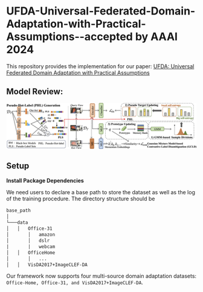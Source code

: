 # UFDA-Universal-Federated-Domain-Adaptation-with-Practical-Assumptions--accepted by AAAI 2024

This repository provides the implementation for our paper: [UFDA: Universal Federated Domain Adaptation with Practical Assumptions](https://ojs.aaai.org/index.php/AAAI/article/view/29311)

## Model Review:
![framework](resources/Model.png)

## Setup

**Install Package Dependencies**

We need users to declare a base path to store the dataset as well as the log of the training procedure. The directory structure should be
```
base_path
│       
└───data
│   │   Office-31
│       │   amazon
│       │   dslr
|       |   webcam
│   │   OfficeHome
│       │   ...
│   │   VisDA2017+ImageCLEF-DA
```
Our framework now supports four multi-source domain adaptation datasets: ```Office-Home, Office-31, and VisDA2017+ImageCLEF-DA```.


